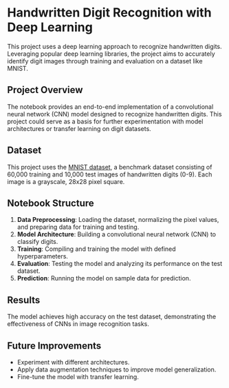 
# Handwritten Digit Recognition with Deep Learning

This project uses a deep learning approach to recognize handwritten digits. Leveraging popular deep learning libraries, the project aims to accurately identify digit images through training and evaluation on a dataset like MNIST.

## Project Overview

The notebook provides an end-to-end implementation of a convolutional neural network (CNN) model designed to recognize handwritten digits. This project could serve as a basis for further experimentation with model architectures or transfer learning on digit datasets.

## Dataset

This project uses the [MNIST dataset](http://yann.lecun.com/exdb/mnist/), a benchmark dataset consisting of 60,000 training and 10,000 test images of handwritten digits (0-9). Each image is a grayscale, 28x28 pixel square.

## Notebook Structure

1. **Data Preprocessing**: Loading the dataset, normalizing the pixel values, and preparing data for training and testing.
2. **Model Architecture**: Building a convolutional neural network (CNN) to classify digits.
3. **Training**: Compiling and training the model with defined hyperparameters.
4. **Evaluation**: Testing the model and analyzing its performance on the test dataset.
5. **Prediction**: Running the model on sample data for prediction.


## Results

The model achieves high accuracy on the test dataset, demonstrating the effectiveness of CNNs in image recognition tasks.

## Future Improvements

- Experiment with different architectures.
- Apply data augmentation techniques to improve model generalization.
- Fine-tune the model with transfer learning.
